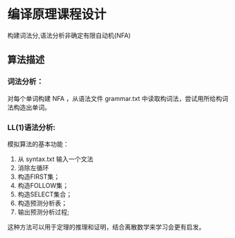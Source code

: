 # 编译原理课程设计
构建词法分,语法分析非确定有限自动机(NFA)

## 算法描述

### 词法分析： 
对每个单词构建 NFA ，从语法文件 grammar.txt 中读取构词法，尝试用所给构词法构造出单词。

### LL(1)语法分析:
模拟算法的基本功能：
1. 从 syntax.txt 输入一个文法
2. 消除左循环
3. 构造FIRST集；
4. 构造FOLLOW集；
5. 构造SELECT集合；
6. 构造预测分析表；
7. 输出预测分析过程;

这种方法可以用于定理的推理和证明，结合离散数学来学习会更有启发。

